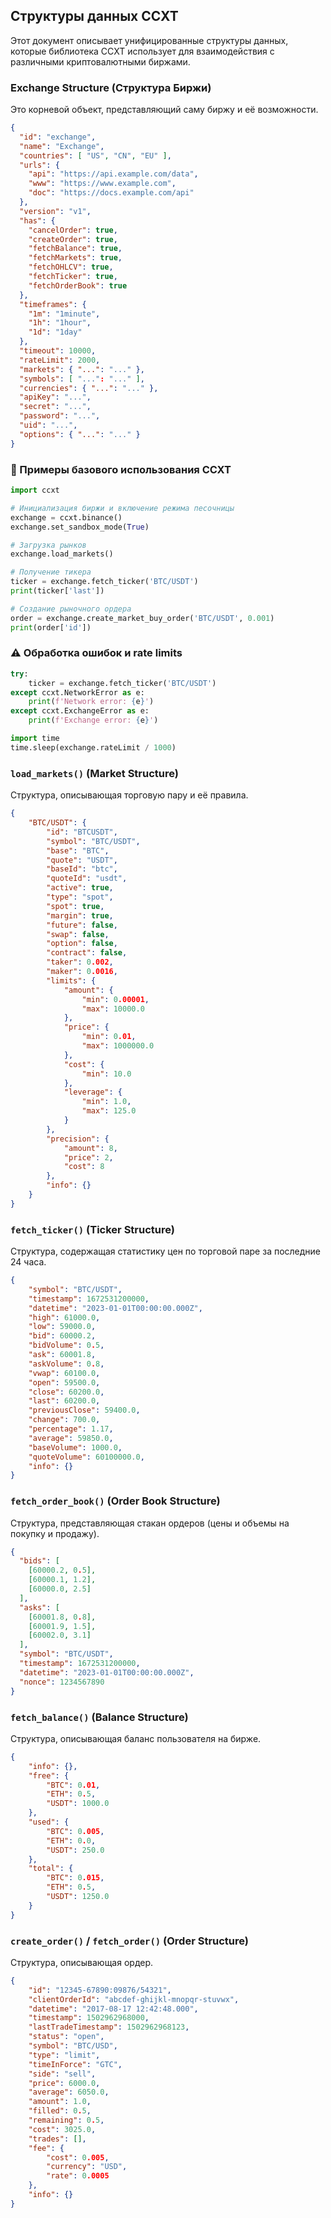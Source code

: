 ## Структуры данных CCXT

Этот документ описывает унифицированные структуры данных, которые библиотека CCXT использует для взаимодействия с различными криптовалютными биржами.

### Exchange Structure (Структура Биржи)

Это корневой объект, представляющий саму биржу и её возможности.

```json
{
  "id": "exchange",
  "name": "Exchange",
  "countries": [ "US", "CN", "EU" ],
  "urls": {
    "api": "https://api.example.com/data",
    "www": "https://www.example.com",
    "doc": "https://docs.example.com/api"
  },
  "version": "v1",
  "has": {
    "cancelOrder": true,
    "createOrder": true,
    "fetchBalance": true,
    "fetchMarkets": true,
    "fetchOHLCV": true,
    "fetchTicker": true,
    "fetchOrderBook": true
  },
  "timeframes": {
    "1m": "1minute",
    "1h": "1hour",
    "1d": "1day"
  },
  "timeout": 10000,
  "rateLimit": 2000,
  "markets": { "...": "..." },
  "symbols": [ "...": "..." ],
  "currencies": { "...": "..." },
  "apiKey": "...",
  "secret": "...",
  "password": "...",
  "uid": "...",
  "options": { "...": "..." }
}
```

### 📌 Примеры базового использования CCXT

```python
import ccxt

# Инициализация биржи и включение режима песочницы
exchange = ccxt.binance()
exchange.set_sandbox_mode(True)

# Загрузка рынков
exchange.load_markets()

# Получение тикера
ticker = exchange.fetch_ticker('BTC/USDT')
print(ticker['last'])

# Создание рыночного ордера
order = exchange.create_market_buy_order('BTC/USDT', 0.001)
print(order['id'])
```

### ⚠️ Обработка ошибок и rate limits

```python
try:
    ticker = exchange.fetch_ticker('BTC/USDT')
except ccxt.NetworkError as e:
    print(f'Network error: {e}')
except ccxt.ExchangeError as e:
    print(f'Exchange error: {e}')

import time
time.sleep(exchange.rateLimit / 1000)
```
### `load_markets()` (Market Structure)

Структура, описывающая торговую пару и её правила.

```json
{
    "BTC/USDT": {
        "id": "BTCUSDT",
        "symbol": "BTC/USDT",
        "base": "BTC",
        "quote": "USDT",
        "baseId": "btc",
        "quoteId": "usdt",
        "active": true,
        "type": "spot",
        "spot": true,
        "margin": true,
        "future": false,
        "swap": false,
        "option": false,
        "contract": false,
        "taker": 0.002,
        "maker": 0.0016,
        "limits": {
            "amount": {
                "min": 0.00001,
                "max": 10000.0
            },
            "price": {
                "min": 0.01,
                "max": 1000000.0
            },
            "cost": {
                "min": 10.0
            },
            "leverage": {
                "min": 1.0,
                "max": 125.0
            }
        },
        "precision": {
            "amount": 8,
            "price": 2,
            "cost": 8
        },
        "info": {}
    }
}
```

### `fetch_ticker()` (Ticker Structure)

Структура, содержащая статистику цен по торговой паре за последние 24 часа.

```json
{
    "symbol": "BTC/USDT",
    "timestamp": 1672531200000,
    "datetime": "2023-01-01T00:00:00.000Z",
    "high": 61000.0,
    "low": 59000.0,
    "bid": 60000.2,
    "bidVolume": 0.5,
    "ask": 60001.8,
    "askVolume": 0.8,
    "vwap": 60100.0,
    "open": 59500.0,
    "close": 60200.0,
    "last": 60200.0,
    "previousClose": 59400.0,
    "change": 700.0,
    "percentage": 1.17,
    "average": 59850.0,
    "baseVolume": 1000.0,
    "quoteVolume": 60100000.0,
    "info": {}
}
```

### `fetch_order_book()` (Order Book Structure)

Структура, представляющая стакан ордеров (цены и объемы на покупку и продажу).

```json
{
  "bids": [
    [60000.2, 0.5],
    [60000.1, 1.2],
    [60000.0, 2.5]
  ],
  "asks": [
    [60001.8, 0.8],
    [60001.9, 1.5],
    [60002.0, 3.1]
  ],
  "symbol": "BTC/USDT",
  "timestamp": 1672531200000,
  "datetime": "2023-01-01T00:00:00.000Z",
  "nonce": 1234567890
}
```

### `fetch_balance()` (Balance Structure)

Структура, описывающая баланс пользователя на бирже.

```json
{
    "info": {},
    "free": {
        "BTC": 0.01,
        "ETH": 0.5,
        "USDT": 1000.0
    },
    "used": {
        "BTC": 0.005,
        "ETH": 0.0,
        "USDT": 250.0
    },
    "total": {
        "BTC": 0.015,
        "ETH": 0.5,
        "USDT": 1250.0
    }
}
```

### `create_order()` / `fetch_order()` (Order Structure)

Структура, описывающая ордер.

```json
{
    "id": "12345-67890:09876/54321",
    "clientOrderId": "abcdef-ghijkl-mnopqr-stuvwx",
    "datetime": "2017-08-17 12:42:48.000",
    "timestamp": 1502962968000,
    "lastTradeTimestamp": 1502962968123,
    "status": "open",
    "symbol": "BTC/USD",
    "type": "limit",
    "timeInForce": "GTC",
    "side": "sell",
    "price": 6000.0,
    "average": 6050.0,
    "amount": 1.0,
    "filled": 0.5,
    "remaining": 0.5,
    "cost": 3025.0,
    "trades": [],
    "fee": {
        "cost": 0.005,
        "currency": "USD",
        "rate": 0.0005
    },
    "info": {}
}
```
